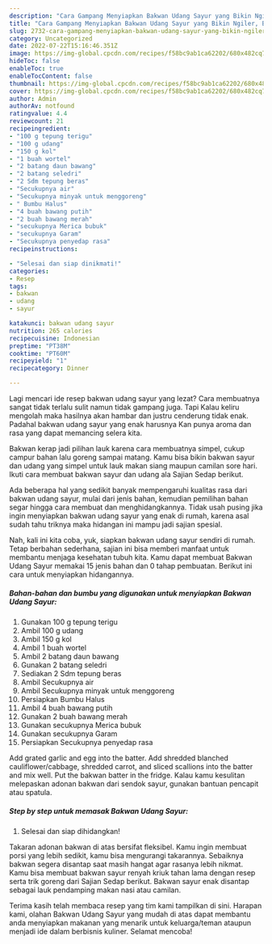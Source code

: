 ```yaml
---
description: "Cara Gampang Menyiapkan Bakwan Udang Sayur yang Bikin Ngiler, Buat Buka Puasa Bikin Ngiler"
title: "Cara Gampang Menyiapkan Bakwan Udang Sayur yang Bikin Ngiler, Buat Buka Puasa Bikin Ngiler"
slug: 2732-cara-gampang-menyiapkan-bakwan-udang-sayur-yang-bikin-ngiler-buat-buka-puasa-bikin-ngiler
category: Uncategorized
date: 2022-07-22T15:16:46.351Z
image: https://img-global.cpcdn.com/recipes/f58bc9ab1ca62202/680x482cq70/bakwan-udang-sayur-foto-resep-utama.jpg
hideToc: false
enableToc: true
enableTocContent: false
thumbnail: https://img-global.cpcdn.com/recipes/f58bc9ab1ca62202/680x482cq70/bakwan-udang-sayur-foto-resep-utama.jpg
cover: https://img-global.cpcdn.com/recipes/f58bc9ab1ca62202/680x482cq70/bakwan-udang-sayur-foto-resep-utama.jpg
author: Admin
authorAv: notfound
ratingvalue: 4.4
reviewcount: 21
recipeingredient:
- "100 g tepung terigu"
- "100 g udang"
- "150 g kol"
- "1 buah wortel"
- "2 batang daun bawang"
- "2 batang seledri"
- "2 Sdm tepung beras"
- "Secukupnya air"
- "Secukupnya minyak untuk menggoreng"
- " Bumbu Halus"
- "4 buah bawang putih"
- "2 buah bawang merah"
- "secukupnya Merica bubuk"
- "secukupnya Garam"
- "Secukupnya penyedap rasa"
recipeinstructions:

- "Selesai dan siap dinikmati!"
categories:
- Resep
tags:
- bakwan
- udang
- sayur

katakunci: bakwan udang sayur 
nutrition: 265 calories
recipecuisine: Indonesian
preptime: "PT38M"
cooktime: "PT60M"
recipeyield: "1"
recipecategory: Dinner

---
```



Lagi mencari ide resep bakwan udang sayur yang lezat? Cara membuatnya sangat tidak terlalu sulit namun tidak gampang juga. Tapi Kalau keliru mengolah maka hasilnya akan hambar dan justru cenderung tidak enak. Padahal bakwan udang sayur yang enak harusnya Kan punya aroma dan rasa yang dapat memancing selera kita.


Bakwan kerap jadi pilihan lauk karena cara membuatnya simpel, cukup campur bahan lalu goreng sampai matang. Kamu bisa bikin bakwan sayur dan udang yang simpel untuk lauk makan siang maupun camilan sore hari. Ikuti cara membuat bakwan sayur dan udang ala Sajian Sedap berikut.

Ada beberapa hal yang sedikit banyak mempengaruhi kualitas rasa dari bakwan udang sayur, mulai dari jenis bahan, kemudian pemilihan bahan segar hingga cara membuat dan menghidangkannya. Tidak usah pusing jika ingin menyiapkan bakwan udang sayur yang enak di rumah, karena asal sudah tahu triknya maka hidangan ini mampu jadi sajian spesial.


Nah, kali ini kita coba, yuk, siapkan bakwan udang sayur sendiri di rumah. Tetap berbahan sederhana, sajian ini bisa memberi manfaat untuk membantu menjaga kesehatan tubuh kita. Kamu dapat membuat Bakwan Udang Sayur memakai 15 jenis bahan dan 0 tahap pembuatan. Berikut ini cara untuk menyiapkan hidangannya.

<!--inarticleads1-->

##### Bahan-bahan dan bumbu yang digunakan untuk menyiapkan Bakwan Udang Sayur:

1. Gunakan 100 g tepung terigu
1. Ambil 100 g udang
1. Ambil 150 g kol
1. Ambil 1 buah wortel
1. Ambil 2 batang daun bawang
1. Gunakan 2 batang seledri
1. Sediakan 2 Sdm tepung beras
1. Ambil Secukupnya air
1. Ambil Secukupnya minyak untuk menggoreng
1. Persiapkan  Bumbu Halus
1. Ambil 4 buah bawang putih
1. Gunakan 2 buah bawang merah
1. Gunakan secukupnya Merica bubuk
1. Gunakan secukupnya Garam
1. Persiapkan Secukupnya penyedap rasa


Add grated garlic and egg into the batter. Add shredded blanched cauliflower/cabbage, shredded carrot, and sliced scallions into the batter and mix well. Put the bakwan batter in the fridge. Kalau kamu kesulitan melepaskan adonan bakwan dari sendok sayur, gunakan bantuan pencapit atau spatula. 

<!--inarticleads2-->

##### Step by step untuk memasak Bakwan Udang Sayur:


1. Selesai dan siap dihidangkan!

Takaran adonan bakwan di atas bersifat fleksibel. Kamu ingin membuat porsi yang lebih sedikit, kamu bisa mengurangi takarannya. Sebaiknya bakwan segera disantap saat masih hangat agar rasanya lebih nikmat. Kamu bisa membuat bakwan sayur renyah kriuk tahan lama dengan resep serta trik goreng dari Sajian Sedap berikut. Bakwan sayur enak disantap sebagai lauk pendamping makan nasi atau camilan. 

Terima kasih telah membaca resep yang tim kami tampilkan di sini. Harapan kami, olahan Bakwan Udang Sayur yang mudah di atas dapat membantu anda menyiapkan makanan yang menarik untuk keluarga/teman ataupun menjadi ide dalam berbisnis kuliner. Selamat mencoba!
